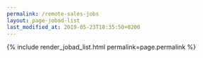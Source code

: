 ```yaml
---
permalink: /remote-sales-jobs
layout: page-jobad-list
last_modified_at: 2019-05-23T18:35:50+0200
---
```

{% include render_jobad_list.html permalink=page.permalink %}
